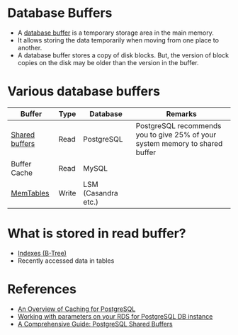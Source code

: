 # Database Buffers
- A [database buffer](https://www.javatpoint.com/database-buffer) is a temporary storage area in the main memory. 
- It allows storing the data temporarily when moving from one place to another. 
- A database buffer stores a copy of disk blocks. But, the version of block copies on the disk may be older than the version in the buffer.

# Various database buffers

| Buffer                                                                                 | Type  | Database            | Remarks                                                                      |
|----------------------------------------------------------------------------------------|-------|---------------------|------------------------------------------------------------------------------|
| [Shared buffers](https://www.postgresql.org/docs/current/runtime-config-resource.html) | Read  | PostgreSQL          | PostgreSQL recommends you to give 25% of your system memory to shared buffer |
| Buffer Cache                                                                           | Read  | MySQL               |                                                                              |
| [MemTables](LSMTree.md)                                                                | Write | LSM (Casandra etc.) |                                                                              |

# What is stored in read buffer?
- [Indexes (B-Tree)](BTree.md)
- Recently accessed data in tables

# References
- [An Overview of Caching for PostgreSQL](https://severalnines.com/blog/overview-caching-postgresql/)
- [Working with parameters on your RDS for PostgreSQL DB instance](https://docs.aws.amazon.com/AmazonRDS/latest/UserGuide/Appendix.PostgreSQL.CommonDBATasks.Parameters.html)
- [A Comprehensive Guide: PostgreSQL Shared Buffers](https://postgreshelp.com/postgresql_shared_buffers/)